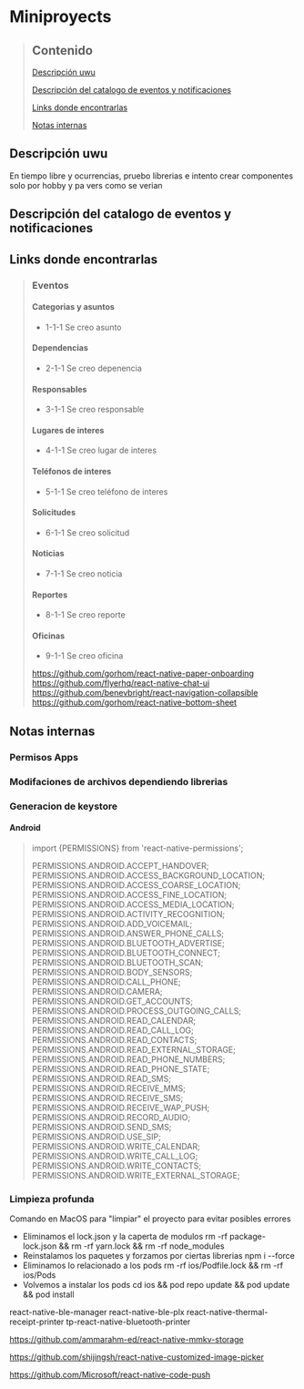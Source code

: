 # Miniproyects

> ## Contenido
> 
> [Descripción uwu](#Descripción-uwu)
> 
> [Descripción del catalogo de eventos y notificaciones](#Descripción-del-catalogo-de-eventos-y-notificaciones)
> 
> [Links donde encontrarlas](#Links-donde-encontrarlas)
> 
> [Notas internas](#Notas-internas)
> 



## Descripción uwu 
En tiempo libre y ocurrencias, pruebo librerias e intento crear componentes solo por hobby y pa vers como se verian


## Descripción del catalogo de eventos y notificaciones

 
## Links donde encontrarlas 

> ### Eventos
>
> #### Categorias y asuntos
>
> - 1-1-1 Se creo asunto
>
> #### Dependencias
>
> - 2-1-1 Se creo depenencia
>
> #### Responsables
>
> - 3-1-1 Se creo responsable
>
> #### Lugares de interes
>
> - 4-1-1 Se creo lugar de interes
>
> #### Teléfonos de interes
>
> - 5-1-1 Se creo teléfono de interes
>
> #### Solicitudes
>
> - 6-1-1 Se creo solicitud
>
> #### Noticias
>
> - 7-1-1 Se creo noticia
>
> #### Reportes
>
> - 8-1-1 Se creo reporte
>
> #### Oficinas
>
> - 9-1-1 Se creo oficina
>
> https://github.com/gorhom/react-native-paper-onboarding
> https://github.com/flyerhq/react-native-chat-ui
> https://github.com/benevbright/react-navigation-collapsible
> https://github.com/gorhom/react-native-bottom-sheet
> 

## Notas internas

### Permisos Apps
### Modifaciones de archivos dependiendo librerias

### Generacion de keystore

#### Android
>
> import {PERMISSIONS} from 'react-native-permissions';
>
> PERMISSIONS.ANDROID.ACCEPT_HANDOVER;
> PERMISSIONS.ANDROID.ACCESS_BACKGROUND_LOCATION;
> PERMISSIONS.ANDROID.ACCESS_COARSE_LOCATION;
> PERMISSIONS.ANDROID.ACCESS_FINE_LOCATION;
> PERMISSIONS.ANDROID.ACCESS_MEDIA_LOCATION;
> PERMISSIONS.ANDROID.ACTIVITY_RECOGNITION;
> PERMISSIONS.ANDROID.ADD_VOICEMAIL;
> PERMISSIONS.ANDROID.ANSWER_PHONE_CALLS;
> PERMISSIONS.ANDROID.BLUETOOTH_ADVERTISE;
> PERMISSIONS.ANDROID.BLUETOOTH_CONNECT;
> PERMISSIONS.ANDROID.BLUETOOTH_SCAN;
> PERMISSIONS.ANDROID.BODY_SENSORS;
> PERMISSIONS.ANDROID.CALL_PHONE;
> PERMISSIONS.ANDROID.CAMERA;
> PERMISSIONS.ANDROID.GET_ACCOUNTS;
> PERMISSIONS.ANDROID.PROCESS_OUTGOING_CALLS;
> PERMISSIONS.ANDROID.READ_CALENDAR;
> PERMISSIONS.ANDROID.READ_CALL_LOG;
> PERMISSIONS.ANDROID.READ_CONTACTS;
> PERMISSIONS.ANDROID.READ_EXTERNAL_STORAGE;
> PERMISSIONS.ANDROID.READ_PHONE_NUMBERS;
> PERMISSIONS.ANDROID.READ_PHONE_STATE;
> PERMISSIONS.ANDROID.READ_SMS;
> PERMISSIONS.ANDROID.RECEIVE_MMS;
> PERMISSIONS.ANDROID.RECEIVE_SMS;
> PERMISSIONS.ANDROID.RECEIVE_WAP_PUSH;
> PERMISSIONS.ANDROID.RECORD_AUDIO;
> PERMISSIONS.ANDROID.SEND_SMS;
> PERMISSIONS.ANDROID.USE_SIP;
> PERMISSIONS.ANDROID.WRITE_CALENDAR;
> PERMISSIONS.ANDROID.WRITE_CALL_LOG;
> PERMISSIONS.ANDROID.WRITE_CONTACTS;
> PERMISSIONS.ANDROID.WRITE_EXTERNAL_STORAGE;
>
### Limpieza profunda
Comando en MacOS para "limpiar" el proyecto para evitar posibles errores

- Eliminamos el lock.json y la caperta de modulos
rm -rf package-lock.json && rm -rf yarn.lock && rm -rf node_modules
- Reinstalamos los paquetes y forzamos por ciertas librerias
npm i --force
- Eliminamos lo relacionado a los pods
rm -rf ios/Podfile.lock && rm -rf ios/Pods
- Volvemos a instalar los pods
cd ios && pod repo update && pod update && pod install


react-native-ble-manager
react-native-ble-plx
react-native-thermal-receipt-printer
tp-react-native-bluetooth-printer

https://github.com/ammarahm-ed/react-native-mmkv-storage

https://github.com/shijingsh/react-native-customized-image-picker

https://github.com/Microsoft/react-native-code-push